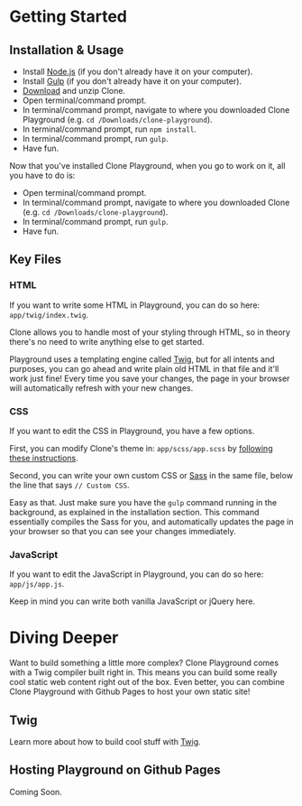 # Getting Started

## Installation & Usage

- Install [Node.js](https://nodejs.org/en/) (if you don't already have it on your computer).
- Install [Gulp](https://gulpjs.com/) (if you don't already have it on your computer).
- [Download](https://github.com/joshdrink/clone-playground/archive/master.zip) and unzip Clone.
- Open terminal/command prompt.
- In terminal/command prompt, navigate to where you downloaded Clone Playground (e.g. `cd /Downloads/clone-playground`).
- In terminal/command prompt, run `npm install`.
- In terminal/command prompt, run `gulp`.
- Have fun.

Now that you've installed Clone Playground, when you go to work on it, all you have to do is:

- Open terminal/command prompt.
- In terminal/command prompt, navigate to where you downloaded Clone (e.g. `cd /Downloads/clone-playground`).
- In terminal/command prompt, run `gulp`.
- Have fun.

## Key Files

### HTML

If you want to write some HTML in Playground, you can do so here: `app/twig/index.twig`.

Clone allows you to handle most of your styling through HTML, so in theory there's no need to write anything else to get started.

Playground uses a templating engine called [Twig](https://twig.symfony.com/), but for all intents and purposes, you can go ahead and write plain old HTML in that file and it'll work just fine! Every time you save your changes, the page in your browser will automatically refresh with your new changes.

### CSS

If you want to edit the CSS in Playground, you have a few options.

First, you can modify Clone's theme in: `app/scss/app.scss` by [following these instructions](https://designwithclone.ca/#about-themeing).

Second, you can write your own custom CSS or [Sass](https://sass-lang.com/) in the same file, below the line that says `// Custom CSS`.

Easy as that. Just make sure you have the `gulp` command running in the background, as explained in the installation section. This command essentially compiles the Sass for you, and automatically updates the page in your browser so that you can see your changes immediately.

### JavaScript

If you want to edit the JavaScript in Playground, you can do so here: `app/js/app.js`.

Keep in mind you can write both vanilla JavaScript or jQuery here.

# Diving Deeper

Want to build something a little more complex? Clone Playground comes with a Twig compiler built right in. This means you can build some really cool static web content right out of the box. Even better, you can combine Clone Playground with Github Pages to host your own static site!

## Twig

Learn more about how to build cool stuff with [Twig](https://twig.symfony.com/).

## Hosting Playground on Github Pages

Coming Soon.